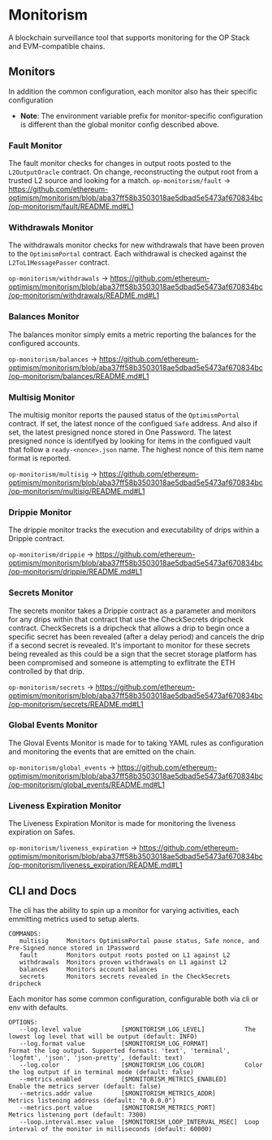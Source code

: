 # Monitorism

A blockchain surveillance tool that supports monitoring for the OP Stack and EVM-compatible chains.

## Monitors

In addition the common configuration, each monitor also has their specific configuration

- **Note**: The environment variable prefix for monitor-specific configuration is different than the global monitor config described above.

### Fault Monitor

The fault monitor checks for changes in output roots posted to the `L2OutputOracle` contract.
On change, reconstructing the output root from a trusted L2 source and looking for a match.
`op-monitorism/fault` -> https://github.com/ethereum-optimism/monitorism/blob/aba37ff58b3503018ae5dbad5e5473af670834bc/op-monitorism/fault/README.md#L1

### Withdrawals Monitor

The withdrawals monitor checks for new withdrawals that have been proven to the `OptimismPortal` contract.
Each withdrawal is checked against the `L2ToL1MessagePasser` contract.

`op-monitorism/withdrawals` -> https://github.com/ethereum-optimism/monitorism/blob/aba37ff58b3503018ae5dbad5e5473af670834bc/op-monitorism/withdrawals/README.md#L1

### Balances Monitor

The balances monitor simply emits a metric reporting the balances for the configured accounts.

`op-monitorism/balances` -> https://github.com/ethereum-optimism/monitorism/blob/aba37ff58b3503018ae5dbad5e5473af670834bc/op-monitorism/balances/README.md#L1

### Multisig Monitor

The multisig monitor reports the paused status of the `OptimismPortal` contract.
If set, the latest nonce of the configued `Safe` address. And also if set, the latest presigned nonce stored in One Password.
The latest presigned nonce is identifyed by looking for items in the configued vault that follow a `ready-<nonce>.json` name.
The highest nonce of this item name format is reported.

`op-monitorism/multisig` -> https://github.com/ethereum-optimism/monitorism/blob/aba37ff58b3503018ae5dbad5e5473af670834bc/op-monitorism/multisig/README.md#L1

### Drippie Monitor

The drippie monitor tracks the execution and executability of drips within a Drippie contract.

`op-monitorism/drippie` -> https://github.com/ethereum-optimism/monitorism/blob/aba37ff58b3503018ae5dbad5e5473af670834bc/op-monitorism/drippie/README.md#L1

### Secrets Monitor

The secrets monitor takes a Drippie contract as a parameter and monitors for any drips within that contract that use the CheckSecrets dripcheck contract. CheckSecrets is a dripcheck that allows a drip to begin once a specific secret has been revealed (after a delay period) and cancels the drip if a second secret is revealed. It's important to monitor for these secrets being revealed as this could be a sign that the secret storage platform has been compromised and someone is attempting to exflitrate the ETH controlled by that drip.

`op-monitorism/secrets` -> https://github.com/ethereum-optimism/monitorism/blob/aba37ff58b3503018ae5dbad5e5473af670834bc/op-monitorism/secrets/README.md#L1

### Global Events Monitor

The Gloval Events Monitor is made for to taking YAML rules as configuration and monitoring the events that are emitted on the chain.

`op-monitorism/global_events` -> https://github.com/ethereum-optimism/monitorism/blob/aba37ff58b3503018ae5dbad5e5473af670834bc/op-monitorism/global_events/README.md#L1

### Liveness Expiration Monitor

The Liveness Expiration Monitor is made for monitoring the liveness expiration on Safes.

`op-monitorism/liveness_expiration` -> https://github.com/ethereum-optimism/monitorism/blob/aba37ff58b3503018ae5dbad5e5473af670834bc/op-monitorism/liveness_expiration/README.md#L1

## CLI and Docs

The cli has the ability to spin up a monitor for varying activities, each emmitting metrics used to setup alerts.

```
COMMANDS:
   multisig     Monitors OptimismPortal pause status, Safe nonce, and Pre-Signed nonce stored in 1Password
   fault        Monitors output roots posted on L1 against L2
   withdrawals  Monitors proven withdrawals on L1 against L2
   balances     Monitors account balances
   secrets      Monitors secrets revealed in the CheckSecrets dripcheck
```

Each monitor has some common configuration, configurable both via cli or env with defaults.

```
OPTIONS:
   --log.level value           [$MONITORISM_LOG_LEVEL]           The lowest log level that will be output (default: INFO)
   --log.format value          [$MONITORISM_LOG_FORMAT]          Format the log output. Supported formats: 'text', 'terminal', 'logfmt', 'json', 'json-pretty', (default: text)
   --log.color                 [$MONITORISM_LOG_COLOR]           Color the log output if in terminal mode (default: false)
   --metrics.enabled           [$MONITORISM_METRICS_ENABLED]     Enable the metrics server (default: false)
   --metrics.addr value        [$MONITORISM_METRICS_ADDR]        Metrics listening address (default: "0.0.0.0")
   --metrics.port value        [$MONITORISM_METRICS_PORT]        Metrics listening port (default: 7300)
   --loop.interval.msec value  [$MONITORISM_LOOP_INTERVAL_MSEC]  Loop interval of the monitor in milliseconds (default: 60000)
```
